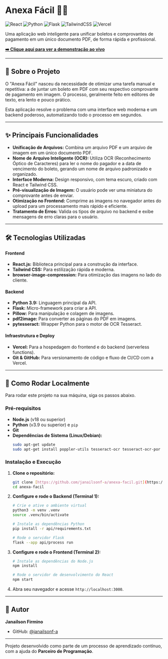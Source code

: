# Anexa Fácil 📄✨

![React](https://img.shields.io/badge/react-%2320232a.svg?style=for-the-badge&logo=react&logoColor=%2361DAFB)
![Python](https://img.shields.io/badge/python-3670A0?style=for-the-badge&logo=python&logoColor=ffdd54)
![Flask](https://img.shields.io/badge/flask-%23000.svg?style=for-the-badge&logo=flask&logoColor=white)
![TailwindCSS](https://img.shields.io/badge/tailwindcss-%2338B2AC.svg?style=for-the-badge&logo=tailwind-css&logoColor=white)
![Vercel](https://img.shields.io/badge/vercel-%23000000.svg?style=for-the-badge&logo=vercel&logoColor=white)

Uma aplicação web inteligente para unificar boletos e comprovantes de pagamento em um único documento PDF, de forma rápida e profissional.

**[➡️ Clique aqui para ver a demonstração ao vivo](https://anexa-facil.vercel.app/)**

---

## 🎯 Sobre o Projeto

O "Anexa Fácil" nasceu da necessidade de otimizar uma tarefa manual e repetitiva: a de juntar um boleto em PDF com seu respectivo comprovante de pagamento em imagem. O processo, geralmente feito em editores de texto, era lento e pouco prático.

Esta aplicação resolve o problema com uma interface web moderna e um backend poderoso, automatizando todo o processo em segundos.

---

## ✨ Principais Funcionalidades

* **Unificação de Arquivos:** Combina um arquivo PDF e um arquivo de imagem em um único documento PDF.
* **Nome de Arquivo Inteligente (OCR):** Utiliza OCR (Reconhecimento Óptico de Caracteres) para ler o nome do pagador e a data de vencimento do boleto, gerando um nome de arquivo padronizado e organizado.
* **Interface Moderna:** Design responsivo, com tema escuro, criado com React e Tailwind CSS.
* **Pré-visualização de Imagem:** O usuário pode ver uma miniatura do comprovante antes de enviar.
* **Otimização no Frontend:** Comprime as imagens no navegador antes do upload para um processamento mais rápido e eficiente.
* **Tratamento de Erros:** Valida os tipos de arquivo no backend e exibe mensagens de erro claras para o usuário.

---

## 🛠️ Tecnologias Utilizadas

#### **Frontend**
* **React.js:** Biblioteca principal para a construção da interface.
* **Tailwind CSS:** Para estilização rápida e moderna.
* **browser-image-compression:** Para otimização das imagens no lado do cliente.

#### **Backend**
* **Python 3.9:** Linguagem principal da API.
* **Flask:** Micro-framework para criar a API.
* **Pillow:** Para manipulação e colagem de imagens.
* **pdf2image:** Para converter as páginas do PDF em imagens.
* **pytesseract:** Wrapper Python para o motor de OCR Tesseract.

#### **Infraestrutura e Deploy**
* **Vercel:** Para a hospedagem do frontend e do backend (serverless functions).
* **Git & GitHub:** Para versionamento de código e fluxo de CI/CD com a Vercel.

---

## 🚀 Como Rodar Localmente

Para rodar este projeto na sua máquina, siga os passos abaixo.

### Pré-requisitos
* **Node.js** (v18 ou superior)
* **Python** (v3.9 ou superior) e `pip`
* **Git**
* **Dependências de Sistema (Linux/Debian):**
  ```bash
  sudo apt-get update
  sudo apt-get install poppler-utils tesseract-ocr tesseract-ocr-por
  ```

### Instalação e Execução

1.  **Clone o repositório:**
    ```bash
    git clone [https://github.com/janailsonf-a/anexa-facil.git](https://github.com/janailsonf-a/anexa-facil.git)
    cd anexa-facil
    ```

2.  **Configure e rode o Backend (Terminal 1):**
    ```bash
    # Crie e ative o ambiente virtual
    python3 -m venv .venv
    source .venv/bin/activate
    
    # Instale as dependências Python
    pip install -r api/requirements.txt
    
    # Rode o servidor Flask
    flask --app api/process run
    ```

3.  **Configure e rode o Frontend (Terminal 2):**
    ```bash
    # Instale as dependências do Node.js
    npm install
    
    # Rode o servidor de desenvolvimento do React
    npm start
    ```
4.  Abra seu navegador e acesse `http://localhost:3000`.

---

## 👤 Autor

**Janailson Firmino**
* GitHub: [@janailsonf-a](https://github.com/janailsonf-a)

---

Projeto desenvolvido como parte de um processo de aprendizado contínuo, com a ajuda do **Parceiro de Programação**.
